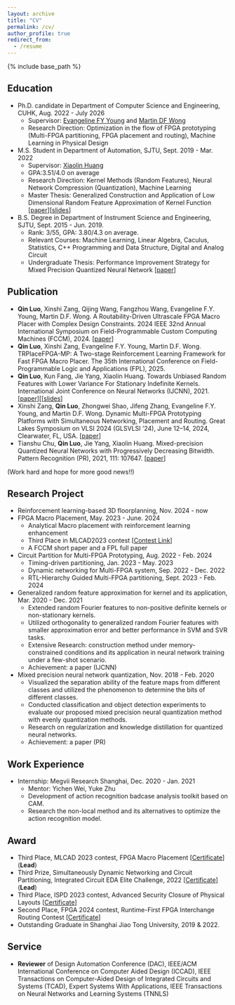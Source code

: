 ```yaml
---
layout: archive
title: "CV"
permalink: /cv/
author_profile: true
redirect_from:
  - /resume
---
```


{% include base_path %}

Education
------
+ Ph.D. candidate in Department of Computer Science and Engineering, CUHK, Aug. 2022 - July 2026
   + Supervisor: [Evangeline FY Young](http://www.cse.cuhk.edu.hk/~fyyoung/) and [Martin DF Wong](https://ece.illinois.edu/about/directory/faculty/mdfwong)
   + Research Direction: Optimization in the flow of FPGA prototyping (Multi-FPGA partitioning, FPGA placement and routing), Machine Learning in Physical Design
+ M.S. Student in Department of Automation, SJTU, Sept. 2019 - Mar. 2022
   + Supervisor: [Xiaolin Huang](https://automation.sjtu.edu.cn/xiaolin)
   + GPA:3.51/4.0 on average
   + Research Direction: Kernel Methods (Random Features), Neural Network Compression (Quantization), Machine Learning
   + Master Thesis: Generalized Construction and Application of Low Dimensional Random Feature Approximation of Kernel Function [[paper](https://drive.google.com/file/d/1sKAXCBjSO1FvcKwXsUAQQulff_f1ZbZJ/view?usp=sharing)][[slides](https://drive.google.com/file/d/1W8qjp79tzFN9F7hexV89leeMYUZSgN9d/view?usp=sharing)]
+ B.S. Degree in Department of Instrument Science and Engineering, SJTU, Sept. 2015 - Jun. 2019.
   + Rank: 3/55, GPA: 3.80/4.3 on average.
   + Relevant Courses: Machine Learning, Linear Algebra, Caculus, Statistics, C++ Programming and Data Structure, Digital and Analog Circuit
   + Undergraduate Thesis: Performance Improvement Strategy for Mixed Precision Quantized Neural Network [[paper](https://drive.google.com/file/d/1Dl_F9pLoDUTiqUdED9yzPPgcNDKzPWNu/view?usp=sharing)]

Publication
------
+ **Qin Luo**, Xinshi Zang, Qijing Wang, Fangzhou Wang, Evangeline F.Y. Young, Martin D.F. Wong. A Routability-Driven Ultrascale FPGA Macro Placer with Complex Design Constraints. 2024 IEEE 32nd Annual International Symposium on Field-Programmable Custom Computing Machines (FCCM), 2024. [[paper](https://ieeexplore.ieee.org/document/10653672)]
+ **Qin Luo**, Xinshi Zang, Evangeline F.Y. Young, Martin D.F. Wong. TRPlaceFPGA-MP: A Two-stage Reinforcement Learning Framework for Fast FPGA Macro Placer. The 35th International Conference on Field-Programmable Logic and Applications (FPL), 2025.
+ **Qin Luo**, Kun Fang, Jie Yang, Xiaolin Huang. Towards Unbiased Random Features with Lower Variance For Stationary Indefinite Kernels. International Joint Conference on Neural Networks (IJCNN), 2021. [[paper](https://ieeexplore.ieee.org/document/9533863)][[[slides](https://drive.google.com/file/d/1tkrcO1uE_ONpqyFeJon7XAjj5pKHPaRS/view?usp=sharing)]
+ Xinshi Zang, **Qin Luo**, Zhongwei Shao, Jifeng Zhang, Evangeline F.Y. Young, and Martin D.F. Wong. Dynamic Multi-FPGA Prototyping Platforms with Simultaneous Networking, Placement and Routing. Great Lakes
Symposium on VLSI 2024 (GLSVLSI ’24), June 12–14, 2024, Clearwater, FL, USA. [[paper](https://dl.acm.org/doi/abs/10.1145/3649476.3658713)]
+ Tianshu Chu, **Qin Luo**, Jie Yang, Xiaolin Huang. Mixed-precision Quantized Neural Networks with Progressively Decreasing Bitwidth. Pattern Recognition (PR), 2021, 111: 107647. [[paper](https://www.sciencedirect.com/science/article/pii/S0031320320304507)]

(Work hard and hope for more good news!!)

Research Project
-----
+ Reinforcement learning-based 3D floorplanning, Nov. 2024 - now
+ FPGA Macro Placement, May. 2023 - June. 2024
  + Analytical Macro placement with reinforcement learning enhancement
  + Third Place in MLCAD2023 contest [[Contest Link](https://mlcad-workshop.org/1st-mlcad-contest/)]
  + A FCCM short paper and a FPL full paper
+ Circuit Partition for Multi-FPGA Prototyping, Aug. 2022 - Feb. 2024
  + Timing-driven partitioning, Jan. 2023 - May. 2023
  + Dynamic networking for Multi-FPGA system, Sep. 2022 - Dec. 2022
  + RTL-Hierarchy Guided Multi-FPGA partitioning, Sept. 2023 - Feb. 2024
+ Generalized random feature approximation for kernel and its application, Mar. 2020 - Dec. 2021
  + Extended random Fourier features to non-positive definite kernels or non-stationary kernels.
  + Utilized orthogonality to generalized random Fourier features with smaller approximation error and better performance in SVM and SVR tasks.
  + Extensive Research: construction method under memory-constrained conditions and its application in neural network training under a few-shot scenario.
  + Achievement: a paper (IJCNN)
+ Mixed precision neural network quantization, Nov. 2018 - Feb. 2020
  + Visualized the separation ability of the feature maps from different classes and utilized the phenomenon to determine the bits of different classes.
  + Conducted classification and object detection experiments to evaluate our proposed mixed precision neural quantization method with evenly quantization methods.
  + Research on regularization and knowledge distillation for quantized neural networks.
  + Achievement: a paper (PR)

Work Experience
-----
+ Internship: Megvii Research Shanghai, Dec. 2020 - Jan. 2021
   + Mentor: Yichen Wei, Yuke Zhu
   + Development of action recognition badcase analysis toolkit based on CAM.
   + Research the non-local method and its alternatives to optimize the action recognition model.

Award
------
+ Third Place, MLCAD 2023 contest, FPGA Macro Placement [[Certificate](https://drive.google.com/file/d/1YtHq5DIyyKvMLJfKpglOE_QUSykPcbb2/view?usp=drive_link)] (**Lead**)
+ Third Prize, Simultaneously Dynamic Networking and Circuit Partitioning, Integrated Circuit EDA Elite Challenge, 2022 [[Certificate](https://drive.google.com/file/d/1ODlfR_K2b-DMyfWk4ZeYKI8Ps-AonyGf/view?usp=sharing)] (**Lead**)
+ Third Place, ISPD 2023 contest, Advanced Security Closure of Physical Layouts [[Certificate](https://drive.google.com/file/d/1MY3viRyMOynIdfvqlOzJRhXr-LlGw9BM/view?usp=sharing)]
+ Second Place, FPGA 2024 contest, Runtime-First FPGA Interchange Routing Contest [[Certificate](https://drive.google.com/file/d/1rlaAizD_Ke_J8bghVT9WW3cEwZWT7Rtv/view?usp=sharing)]
+ Outstanding Graduate in Shanghai Jiao Tong University, 2019 & 2022.

Service
------
+ **Reviewer** of Design Automation Conference (DAC), IEEE/ACM International Conference on Computer Aided Design (ICCAD), IEEE Transactions on Computer-Aided Design of Integrated Circuits and Systems (TCAD), Expert Systems With Applications, IEEE Transactions on Neural Networks and Learning Systems (TNNLS)
